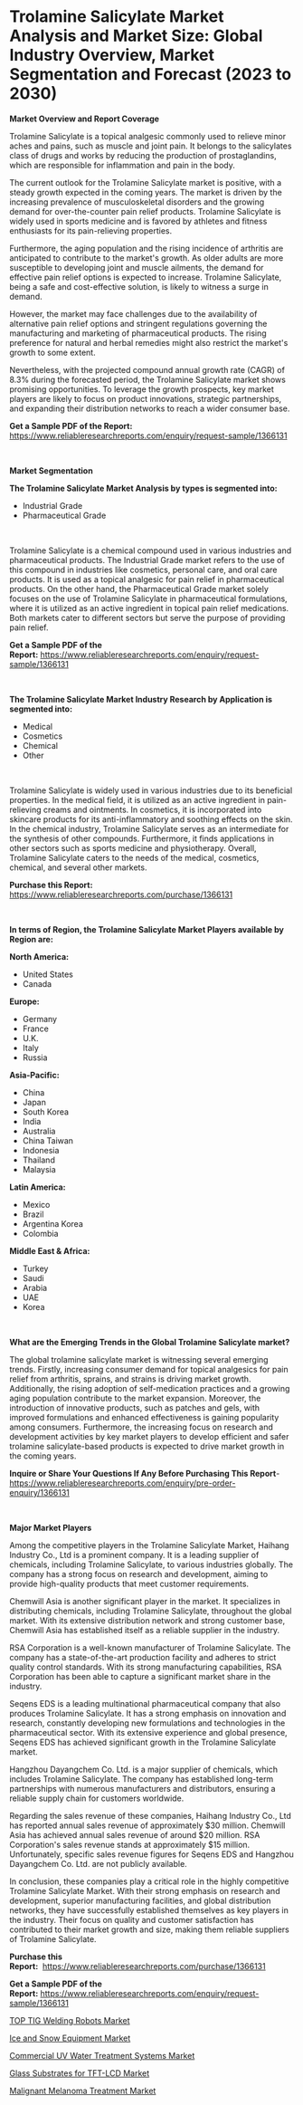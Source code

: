 <p><h1>Trolamine Salicylate Market Analysis and Market Size: Global Industry Overview, Market Segmentation and Forecast (2023 to 2030)</h1></p><p><strong>Market Overview and Report Coverage</strong></p>
<p><p>Trolamine Salicylate is a topical analgesic commonly used to relieve minor aches and pains, such as muscle and joint pain. It belongs to the salicylates class of drugs and works by reducing the production of prostaglandins, which are responsible for inflammation and pain in the body.</p><p>The current outlook for the Trolamine Salicylate market is positive, with a steady growth expected in the coming years. The market is driven by the increasing prevalence of musculoskeletal disorders and the growing demand for over-the-counter pain relief products. Trolamine Salicylate is widely used in sports medicine and is favored by athletes and fitness enthusiasts for its pain-relieving properties.</p><p>Furthermore, the aging population and the rising incidence of arthritis are anticipated to contribute to the market's growth. As older adults are more susceptible to developing joint and muscle ailments, the demand for effective pain relief options is expected to increase. Trolamine Salicylate, being a safe and cost-effective solution, is likely to witness a surge in demand.</p><p>However, the market may face challenges due to the availability of alternative pain relief options and stringent regulations governing the manufacturing and marketing of pharmaceutical products. The rising preference for natural and herbal remedies might also restrict the market's growth to some extent.</p><p>Nevertheless, with the projected compound annual growth rate (CAGR) of 8.3% during the forecasted period, the Trolamine Salicylate market shows promising opportunities. To leverage the growth prospects, key market players are likely to focus on product innovations, strategic partnerships, and expanding their distribution networks to reach a wider consumer base.</p></p>
<p><strong>Get a Sample PDF of the Report:</strong> <a href="https://www.reliableresearchreports.com/enquiry/request-sample/1366131">https://www.reliableresearchreports.com/enquiry/request-sample/1366131</a></p>
<p>&nbsp;</p>
<p><strong>Market Segmentation</strong></p>
<p><strong>The Trolamine Salicylate Market Analysis by types is segmented into:</strong></p>
<p><ul><li>Industrial Grade</li><li>Pharmaceutical Grade</li></ul></p>
<p>&nbsp;</p>
<p><p>Trolamine Salicylate is a chemical compound used in various industries and pharmaceutical products. The Industrial Grade market refers to the use of this compound in industries like cosmetics, personal care, and oral care products. It is used as a topical analgesic for pain relief in pharmaceutical products. On the other hand, the Pharmaceutical Grade market solely focuses on the use of Trolamine Salicylate in pharmaceutical formulations, where it is utilized as an active ingredient in topical pain relief medications. Both markets cater to different sectors but serve the purpose of providing pain relief.</p></p>
<p><strong>Get a Sample PDF of the Report:</strong>&nbsp;<a href="https://www.reliableresearchreports.com/enquiry/request-sample/1366131">https://www.reliableresearchreports.com/enquiry/request-sample/1366131</a></p>
<p>&nbsp;</p>
<p><strong>The Trolamine Salicylate Market Industry Research by Application is segmented into:</strong></p>
<p><ul><li>Medical</li><li>Cosmetics</li><li>Chemical</li><li>Other</li></ul></p>
<p>&nbsp;</p>
<p><p>Trolamine Salicylate is widely used in various industries due to its beneficial properties. In the medical field, it is utilized as an active ingredient in pain-relieving creams and ointments. In cosmetics, it is incorporated into skincare products for its anti-inflammatory and soothing effects on the skin. In the chemical industry, Trolamine Salicylate serves as an intermediate for the synthesis of other compounds. Furthermore, it finds applications in other sectors such as sports medicine and physiotherapy. Overall, Trolamine Salicylate caters to the needs of the medical, cosmetics, chemical, and several other markets.</p></p>
<p><strong>Purchase this Report:</strong>&nbsp; <a href="https://www.reliableresearchreports.com/purchase/1366131">https://www.reliableresearchreports.com/purchase/1366131</a></p>
<p>&nbsp;</p>
<p><strong>In terms of Region, the Trolamine Salicylate Market Players available by Region are:</strong></p>
<p>
    <p> <strong> North America: </strong>
        <ul>
            <li>United States</li>
            <li>Canada</li>
        </ul>
        </p> 
    <p> <strong> Europe: </strong>
        <ul>
            <li>Germany</li>
            <li>France</li>
            <li>U.K.</li>
            <li>Italy</li>
            <li>Russia</li>
        </ul>
        </p> 
    <p> <strong> Asia-Pacific: </strong>
        <ul>
            <li>China</li>
            <li>Japan</li>
            <li>South Korea</li>
            <li>India</li>
            <li>Australia</li>
            <li>China Taiwan</li>
            <li>Indonesia</li>
            <li>Thailand</li>
            <li>Malaysia</li>
        </ul>
        </p> 
    <p> <strong> Latin America: </strong>
        <ul>
            <li>Mexico</li>
            <li>Brazil</li>
            <li>Argentina Korea</li>
            <li>Colombia</li>
        </ul>
        </p> 
    <p> <strong> Middle East & Africa: </strong>
        <ul>
            <li>Turkey</li>
            <li>Saudi</li>
            <li>Arabia</li>
            <li>UAE</li>
            <li>Korea</li>
        </ul>
    </p>
    </p>
<p>&nbsp;</p>
<p><strong>What are the Emerging Trends in the Global Trolamine Salicylate market?</strong></p>
<p><p>The global trolamine salicylate market is witnessing several emerging trends. Firstly, increasing consumer demand for topical analgesics for pain relief from arthritis, sprains, and strains is driving market growth. Additionally, the rising adoption of self-medication practices and a growing aging population contribute to the market expansion. Moreover, the introduction of innovative products, such as patches and gels, with improved formulations and enhanced effectiveness is gaining popularity among consumers. Furthermore, the increasing focus on research and development activities by key market players to develop efficient and safer trolamine salicylate-based products is expected to drive market growth in the coming years.</p></p>
<p><strong>Inquire or Share Your Questions If Any Before Purchasing This Report</strong>- <a href="https://www.reliableresearchreports.com/enquiry/pre-order-enquiry/1366131">https://www.reliableresearchreports.com/enquiry/pre-order-enquiry/1366131</a></p>
<p>&nbsp;</p>
<p><strong>Major Market Players</strong></p>
<p><p>Among the competitive players in the Trolamine Salicylate Market, Haihang Industry Co., Ltd is a prominent company. It is a leading supplier of chemicals, including Trolamine Salicylate, to various industries globally. The company has a strong focus on research and development, aiming to provide high-quality products that meet customer requirements.</p><p>Chemwill Asia is another significant player in the market. It specializes in distributing chemicals, including Trolamine Salicylate, throughout the global market. With its extensive distribution network and strong customer base, Chemwill Asia has established itself as a reliable supplier in the industry.</p><p>RSA Corporation is a well-known manufacturer of Trolamine Salicylate. The company has a state-of-the-art production facility and adheres to strict quality control standards. With its strong manufacturing capabilities, RSA Corporation has been able to capture a significant market share in the industry.</p><p>Seqens EDS is a leading multinational pharmaceutical company that also produces Trolamine Salicylate. It has a strong emphasis on innovation and research, constantly developing new formulations and technologies in the pharmaceutical sector. With its extensive experience and global presence, Seqens EDS has achieved significant growth in the Trolamine Salicylate market.</p><p>Hangzhou Dayangchem Co. Ltd. is a major supplier of chemicals, which includes Trolamine Salicylate. The company has established long-term partnerships with numerous manufacturers and distributors, ensuring a reliable supply chain for customers worldwide.</p><p>Regarding the sales revenue of these companies, Haihang Industry Co., Ltd has reported annual sales revenue of approximately $30 million. Chemwill Asia has achieved annual sales revenue of around $20 million. RSA Corporation's sales revenue stands at approximately $15 million. Unfortunately, specific sales revenue figures for Seqens EDS and Hangzhou Dayangchem Co. Ltd. are not publicly available.</p><p>In conclusion, these companies play a critical role in the highly competitive Trolamine Salicylate Market. With their strong emphasis on research and development, superior manufacturing facilities, and global distribution networks, they have successfully established themselves as key players in the industry. Their focus on quality and customer satisfaction has contributed to their market growth and size, making them reliable suppliers of Trolamine Salicylate.</p></p>
<p><strong>Purchase this Report:</strong>&nbsp;&nbsp;<a href="https://www.reliableresearchreports.com/purchase/1366131">https://www.reliableresearchreports.com/purchase/1366131</a></p>
<p></p>
<p><strong>Get a Sample PDF of the Report:</strong>&nbsp;<a href="https://www.reliableresearchreports.com/enquiry/request-sample/1366131">https://www.reliableresearchreports.com/enquiry/request-sample/1366131</a></p>
<p><p><a href="https://github.com/santosh758595/Market-Research-Report-List-1/blob/main/top-tig-welding-robots-market.md">TOP TIG Welding Robots Market</a></p><p><a href="https://www.linkedin.com/pulse/ice-snow-equipment-market-size-share-global-analysis-report-3ggcc/">Ice and Snow Equipment Market</a></p><p><a href="https://www.linkedin.com/pulse/commercial-uv-water-treatment-systems-market-size-share-qrwmc/">Commercial UV Water Treatment Systems Market</a></p><p><a href="https://github.com/Chiragrp25/Market-Research-Report-List-1/blob/main/glass-substrates-for-tft-lcd-market.md">Glass Substrates for TFT-LCD Market</a></p><p><a href="https://medium.com/@wadeodinnn745/malignant-melanoma-treatment-market-size-cagr-trends-2024-2030-0ccad8a1b309">Malignant Melanoma Treatment Market</a></p></p>
